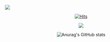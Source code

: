 <img src="https://capsule-render.vercel.app/api?type=waving&color=auto&height=200&section=header&text=YuKyeong%20Github!&fontSize=80" />

<div align=center>
	
  [![Hits](https://hits.seeyoufarm.com/api/count/incr/badge.svg?url=https%3A%2F%2Fgithub.com%2Fzzsza)](https://hits.seeyoufarm.com) 
	

<div align="center">
	<img src="https://img.shields.io/badge/C++-00599C?style=flat&logo=C++&logoColor=white" />


![Anurag's GitHub stats](https://github-readme-stats.vercel.app/api?username=dbxxrud&show_icons=true&theme=radical)
